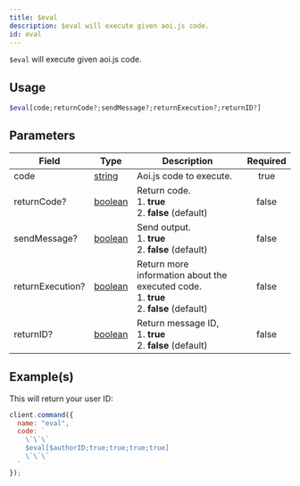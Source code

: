 ```yaml
---
title: $eval
description: $eval will execute given aoi.js code.
id: eval
---
```


`$eval` will execute given aoi.js code.

## Usage

```php
$eval[code;returnCode?;sendMessage?;returnExecution?;returnID?]
```

## Parameters

| Field            | Type                                                                                                | Description                                                                                       | Required |
| ---------------- | --------------------------------------------------------------------------------------------------- | ------------------------------------------------------------------------------------------------- | :------: |
| code             | [string](https://developer.mozilla.org/en-US/docs/Web/JavaScript/Reference/Global_Objects/String)   | Aoi.js code to execute.                                                                           |   true   |
| returnCode?      | [boolean](https://developer.mozilla.org/en-US/docs/Web/JavaScript/Reference/Global_Objects/Boolean) | Return code. <br /> 1. **true** <br /> 2. **false** (default)                                     |  false   |
| sendMessage?     | [boolean](https://developer.mozilla.org/en-US/docs/Web/JavaScript/Reference/Global_Objects/Boolean) | Send output. <br /> 1. **true** <br /> 2. **false** (default)                                     |  false   |
| returnExecution? | [boolean](https://developer.mozilla.org/en-US/docs/Web/JavaScript/Reference/Global_Objects/Boolean) | Return more information about the executed code. <br /> 1. **true** <br /> 2. **false** (default) |  false   |
| returnID?        | [boolean](https://developer.mozilla.org/en-US/docs/Web/JavaScript/Reference/Global_Objects/Boolean) | Return message ID, <br /> 1. **true** <br /> 2. **false** (default)                               |  false   |

## Example(s)

This will return your user ID:

```javascript
client.command({
  name: "eval",
  code: `
    \`\`\`
    $eval[$authorID;true;true;true;true]
    \`\`\`
  `
});
```
